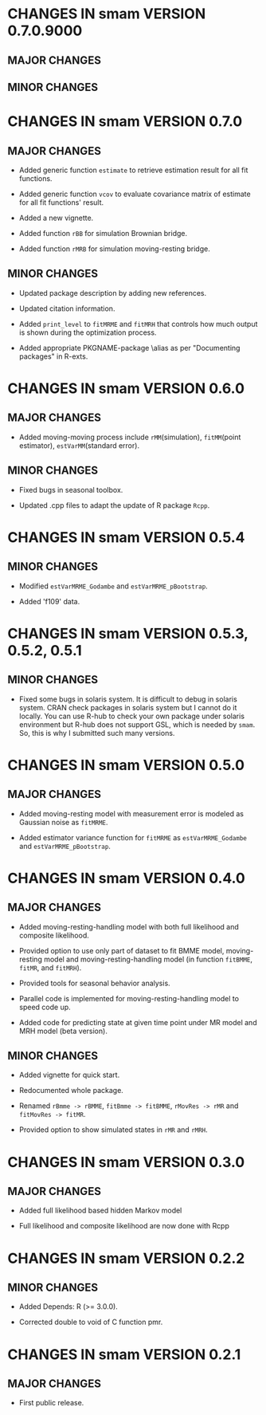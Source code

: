# CHANGES IN smam VERSION 0.7.0.9000

## MAJOR CHANGES


## MINOR CHANGES


# CHANGES IN smam VERSION 0.7.0

## MAJOR CHANGES

* Added generic function `estimate` to retrieve estimation result for all fit functions.

* Added generic function `vcov` to evaluate covariance matrix of estimate for all fit functions' result.

* Added a new vignette.

* Added function `rBB` for simulation Brownian bridge.

* Added function `rMRB` for simulation moving-resting bridge.

## MINOR CHANGES

* Updated package description by adding new references.

* Updated citation information.

* Added `print_level` to `fitMRME` and `fitMRH` that controls how much output is shown during the optimization process.

* Added appropriate PKGNAME-package \alias as per "Documenting packages" in R-exts.

# CHANGES IN smam VERSION 0.6.0

## MAJOR CHANGES

* Added moving-moving process include `rMM`(simulation), `fitMM`(point estimator), `estVarMM`(standard error).

## MINOR CHANGES

* Fixed bugs in seasonal toolbox.

* Updated .cpp files to adapt the update of R package `Rcpp`.

# CHANGES IN smam VERSION 0.5.4

## MINOR CHANGES

* Modified `estVarMRME_Godambe` and `estVarMRME_pBootstrap`.

* Added 'f109' data.


# CHANGES IN smam VERSION 0.5.3, 0.5.2, 0.5.1

## MINOR CHANGES

* Fixed some bugs in solaris system. It is difficult to debug in solaris system. CRAN check packages
in solaris system but I cannot do it locally. You can use R-hub to check your own package under
solaris environment but R-hub does not support GSL, which is needed by `smam`. So, this is why
I submitted such many versions.


# CHANGES IN smam VERSION 0.5.0

## MAJOR CHANGES

* Added moving-resting model with measurement error is modeled as Gaussian noise as `fitMRME`.

* Added estimator variance function for `fitMRME` as `estVarMRME_Godambe` and `estVarMRME_pBootstrap`.



# CHANGES IN smam VERSION 0.4.0

## MAJOR CHANGES

* Added moving-resting-handling model with both full likelihood and composite likelihood.

* Provided option to use only part of dataset to fit BMME model, moving-resting model
and moving-resting-handling model (in function `fitBMME`, `fitMR`, and `fitMRH`).

* Provided tools for seasonal behavior analysis.

* Parallel code is implemented for moving-resting-handling model to speed code up.

* Added code for predicting state at given time point under MR model and MRH model (beta version).

## MINOR CHANGES

* Added vignette for quick start.

* Redocumented whole package.

* Renamed `rBmme -> rBMME`, `fitBmme -> fitBMME`, `rMovRes -> rMR` and `fitMovRes -> fitMR`.

* Provided option to show simulated states in `rMR` and `rMRH`.



# CHANGES IN smam VERSION 0.3.0

## MAJOR CHANGES

* Added full likelihood based hidden Markov model

* Full likelihood and composite likelihood are now done with Rcpp




# CHANGES IN smam VERSION 0.2.2

## MINOR CHANGES

* Added Depends: R (>= 3.0.0).

* Corrected double to void of C function pmr.




# CHANGES IN smam VERSION 0.2.1

## MAJOR CHANGES

* First public release.

